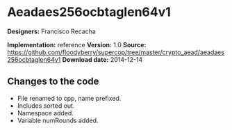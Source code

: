# Aeadaes256ocbtaglen64v1

**Designers:** Francisco Recacha

**Implementation:** reference
**Version:** 1.0
**Source:** https://github.com/floodyberry/supercop/tree/master/crypto_aead/aeadaes256ocbtaglen64v1
**Download date:** 2014-12-14

## Changes to the code

* File renamed to cpp, name prefixed.
* Includes sorted out.
* Namespace added.
* Variable numRounds added.
